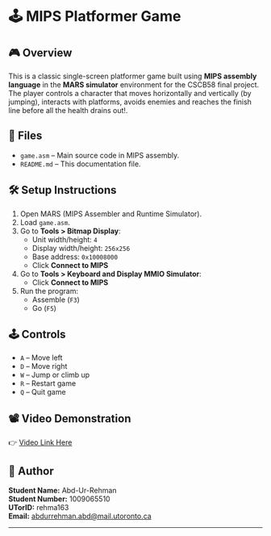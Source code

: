 # 🕹️ MIPS Platformer Game

## 🎮 Overview
This is a classic single-screen platformer game built using **MIPS assembly language** in the **MARS simulator** environment for the CSCB58 final project. The player controls a character that moves horizontally and vertically (by jumping), interacts with platforms, avoids enemies and reaches the finish line before all the health drains out!.

## 📁 Files
- `game.asm` – Main source code in MIPS assembly.
- `README.md` – This documentation file.

## 🛠️ Setup Instructions
1. Open MARS (MIPS Assembler and Runtime Simulator).
2. Load `game.asm`.
3. Go to **Tools > Bitmap Display**:
   - Unit width/height: `4`
   - Display width/height: `256x256`
   - Base address: `0x10008000`
   - Click **Connect to MIPS**
4. Go to **Tools > Keyboard and Display MMIO Simulator**:
   - Click **Connect to MIPS**
5. Run the program:
   - Assemble (`F3`)
   - Go (`F5`)

## 🕹️ Controls
- `A` – Move left  
- `D` – Move right  
- `W` – Jump or climb up  
- `R` – Restart game  
- `Q` – Quit game  

## 📽️ Video Demonstration
👉 [Video Link Here](https://play.library.utoronto.ca/watch/23423fcb1f1ee4b34b22ec09feaac13c)

## 🙋 Author
**Student Name:** Abd-Ur-Rehman  
**Student Number:** 1009065510  
**UTorID:** rehma163  
**Email:** abdurrehman.abd@mail.utoronto.ca

---

